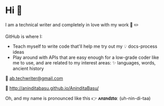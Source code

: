 # Hi :wave:

I am a technical writer and completely in love with my work :page_with_curl: :pencil2: 

GitHub is where I:

-  Teach myself to write code that'll help me try out my :bulb: docs-process ideas
-  Play around with APIs that are easy enough for a low-grade coder like me to use, and are related to my interest areas: :sparkles: languages, words, ancient history

:email: ab.techwriter@gmail.com

:link: http://aninditabasu.github.io/AninditaBasu/

Oh, and my name is pronounced like this :point_right: **ʌnɪndɪtɑː** (uh-nin-di-taa)

